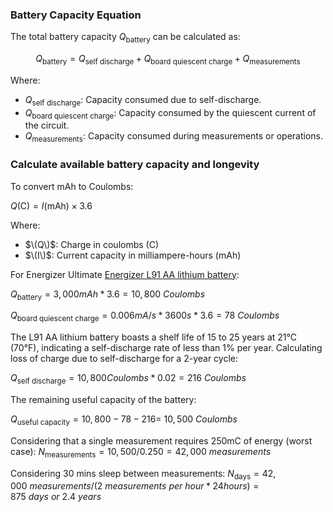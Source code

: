 ### Battery Capacity Equation

The total battery capacity $Q_\text{battery}$ can be calculated as:

$$ Q_\text{battery} = Q_\text{self\ discharge} + Q_\text{board quiescent charge} + Q_\text{measurements} $$

Where:
- $Q_\text{self\ discharge}$: Capacity consumed due to self-discharge.
- $Q_\text{board quiescent\ charge}$: Capacity consumed by the quiescent current of the circuit.
- $Q_\text{measurements}$: Capacity consumed during measurements or operations.


### Calculate available battery capacity and longevity

To convert mAh to Coulombs:

$Q (\text{C}) = I (\text{mAh}) \times 3.6$

Where:
- $\(Q\)$: Charge in coulombs (C)
- $\(I\)$: Current capacity in milliampere-hours (mAh)
  
For Energizer Ultimate [Energizer L91 AA lithium battery](https://data.energizer.com/pdfs/l91.pdf):

$Q_\text{battery} = 3,000 mAh * 3.6 = 10,800\ Coulombs$

$Q_\text{board quiescent\ charge} = 0.006mA/s * 3600s * 3.6 = 78\ Coulombs$

The L91 AA lithium battery boasts a shelf life of 15 to 25 years at 21°C (70°F), indicating a self-discharge rate of less than 1% per year. Calculating loss of charge due to self-discharge for a 2-year cycle:

$Q_\text{self\ discharge} = 10,800 Coulombs * 0.02 = 216\ Coulombs$

The remaining useful capacity of the battery:

$Q_\text{useful capacity} = 10,800 - 78 - 216 = ~10,500\ Coulombs$

Considering that a single measurement requires 250mC of energy (worst case): 
$N_\text{measurements} = 10,500 / 0.250 = 42,000\ measurements$

Considering 30 mins sleep between measurements:
$N_\text{days} = 42,000\ measurements / (2\ measurements\ per\ hour * 24 hours) = 875\ days\ or\ 2.4\ years$
